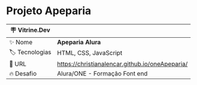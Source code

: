 # Projeto Apeparia

| :placard: Vitrine.Dev |     |
| -------------  | --- |
| :sparkles: Nome        | **Apeparia Alura**
| :label: Tecnologias | HTML, CSS, JavaScript
| :rocket: URL         | https://christianalencar.github.io/oneApeparia/
| :fire: Desafio     | Alura/ONE - Formação Font end



